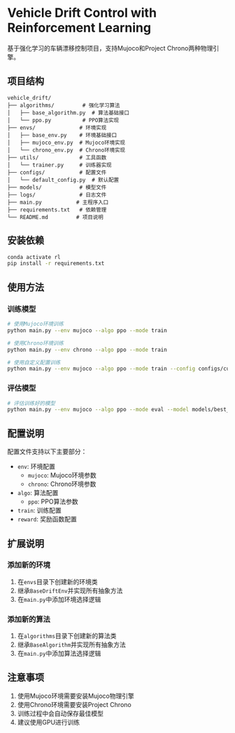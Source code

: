# Vehicle Drift Control with Reinforcement Learning

基于强化学习的车辆漂移控制项目，支持Mujoco和Project Chrono两种物理引擎。

## 项目结构

```
vehicle_drift/
├── algorithms/         # 强化学习算法
│   ├── base_algorithm.py  # 算法基础接口
│   └── ppo.py          # PPO算法实现
├── envs/              # 环境实现
│   ├── base_env.py    # 环境基础接口
│   ├── mujoco_env.py  # Mujoco环境实现
│   └── chrono_env.py  # Chrono环境实现
├── utils/             # 工具函数
│   └── trainer.py     # 训练器实现
├── configs/           # 配置文件
│   └── default_config.py  # 默认配置
├── models/            # 模型文件
├── logs/              # 日志文件
├── main.py           # 主程序入口
├── requirements.txt   # 依赖管理
└── README.md         # 项目说明
```

## 安装依赖

```bash
conda activate rl
pip install -r requirements.txt
```

## 使用方法

### 训练模型

```bash
# 使用Mujoco环境训练
python main.py --env mujoco --algo ppo --mode train

# 使用Chrono环境训练
python main.py --env chrono --algo ppo --mode train

# 使用自定义配置训练
python main.py --env mujoco --algo ppo --mode train --config configs/custom_config.yaml
```

### 评估模型

```bash
# 评估训练好的模型
python main.py --env mujoco --algo ppo --mode eval --model models/best_model.pt
```

## 配置说明

配置文件支持以下主要部分：

- `env`: 环境配置
  - `mujoco`: Mujoco环境参数
  - `chrono`: Chrono环境参数
- `algo`: 算法配置
  - `ppo`: PPO算法参数
- `train`: 训练配置
- `reward`: 奖励函数配置

## 扩展说明

### 添加新的环境

1. 在`envs`目录下创建新的环境类
2. 继承`BaseDriftEnv`并实现所有抽象方法
3. 在`main.py`中添加环境选择逻辑

### 添加新的算法

1. 在`algorithms`目录下创建新的算法类
2. 继承`BaseAlgorithm`并实现所有抽象方法
3. 在`main.py`中添加算法选择逻辑

## 注意事项

1. 使用Mujoco环境需要安装Mujoco物理引擎
2. 使用Chrono环境需要安装Project Chrono
3. 训练过程中会自动保存最佳模型
4. 建议使用GPU进行训练 